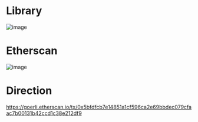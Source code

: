 # Library

![image](https://user-images.githubusercontent.com/42863568/214148616-5699672d-5bc5-44ae-8097-353d59cb01f2.png)

# Etherscan

![image](https://user-images.githubusercontent.com/42863568/214148849-95a0d170-ad6c-4f77-93aa-f3464adb3b1b.png)

# Direction

https://goerli.etherscan.io/tx/0x5bfdfcb7e14851a1cf596ca2e69bbdec079cfaac7b00131b42ccd1c38e212df9
